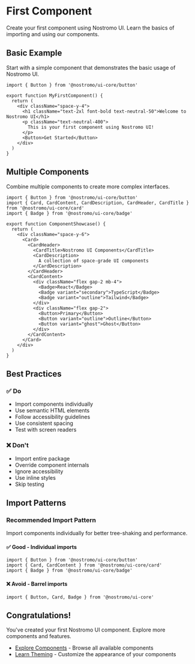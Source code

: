 # First Component

Create your first component using Nostromo UI. Learn the basics of importing and using our components.

## Basic Example

Start with a simple component that demonstrates the basic usage of Nostromo UI.

```tsx
import { Button } from '@nostromo/ui-core/button'

export function MyFirstComponent() {
  return (
    <div className="space-y-4">
      <h1 className="text-2xl font-bold text-neutral-50">Welcome to Nostromo UI</h1>
      <p className="text-neutral-400">
        This is your first component using Nostromo UI!
      </p>
      <Button>Get Started</Button>
    </div>
  )
}
```

## Multiple Components

Combine multiple components to create more complex interfaces.

```tsx
import { Button } from '@nostromo/ui-core/button'
import { Card, CardContent, CardDescription, CardHeader, CardTitle } from '@nostromo/ui-core/card'
import { Badge } from '@nostromo/ui-core/badge'

export function ComponentShowcase() {
  return (
    <div className="space-y-6">
      <Card>
        <CardHeader>
          <CardTitle>Nostromo UI Components</CardTitle>
          <CardDescription>
            A collection of space-grade UI components
          </CardDescription>
        </CardHeader>
        <CardContent>
          <div className="flex gap-2 mb-4">
            <Badge>React</Badge>
            <Badge variant="secondary">TypeScript</Badge>
            <Badge variant="outline">Tailwind</Badge>
          </div>
          <div className="flex gap-2">
            <Button>Primary</Button>
            <Button variant="outline">Outline</Button>
            <Button variant="ghost">Ghost</Button>
          </div>
        </CardContent>
      </Card>
    </div>
  )
}
```

## Best Practices

### ✅ Do

- Import components individually
- Use semantic HTML elements
- Follow accessibility guidelines
- Use consistent spacing
- Test with screen readers

### ❌ Don't

- Import entire package
- Override component internals
- Ignore accessibility
- Use inline styles
- Skip testing

## Import Patterns

### Recommended Import Pattern

Import components individually for better tree-shaking and performance.

#### ✅ Good - Individual imports

```tsx
import { Button } from '@nostromo/ui-core/button'
import { Card, CardContent } from '@nostromo/ui-core/card'
import { Badge } from '@nostromo/ui-core/badge'
```

#### ❌ Avoid - Barrel imports

```tsx
import { Button, Card, Badge } from '@nostromo/ui-core'
```

## Congratulations!

You've created your first Nostromo UI component. Explore more components and features.

- [Explore Components](../components/button) - Browse all available components
- [Learn Theming](../theming/overview) - Customize the appearance of your components

